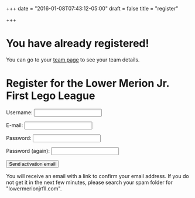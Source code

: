 +++
date = "2016-01-08T07:43:12-05:00"
draft = false
title = "register"

+++
<div ng-if="user.IsLoggedIn">
<h1>You have already registered!</h1>

You can go to your <a href="/expo/my_team/index.html">team page</a> to see your team details.
</div>

# Register for the Lower Merion Jr. First Lego League

<form method="post" action="">
  <p><label for="id_username">Username:</label> <input id="id_username" type="text" class="required" name="username" maxlength="30"></p>
  <p><label for="id_email">E-mail:</label> <input id="id_email" type="text" class="required" name="email" maxlength="75"></p>
  <p><label for="id_password1">Password:</label> <input id="id_password1" type="password" class="required" name="password1"></p>
  <p><label for="id_password2">Password (again):</label> <input id="id_password2" type="password" class="required" name="password2"></p>
  <p><input type="submit" value="Send activation email"></p>
</form>

You will receive an email with a link to confirm your email address.  If you do not get it in the next few minutes, please search your spam folder for "lowermerionjrfll.com".

